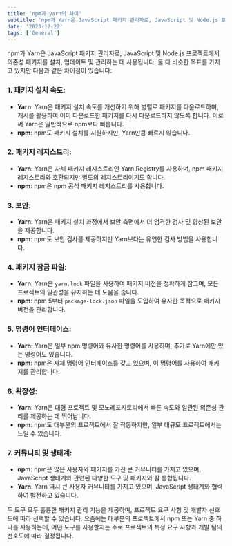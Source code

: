```yaml
---
title: 'npm과 yarn의 차이'
subtitle: 'npm과 Yarn은 JavaScript 패키지 관리자로, JavaScript 및 Node.js 프로젝트에서 의존성 패키지를 설치, 업데이트 및 관리하는 데 사용됩니다. 둘 다 비슷한 목표를 가지고 있지만 다음과 같은 차이점이 있습니다'
date: '2023-12-22'
tags: ['General']
---
```



npm과 Yarn은 JavaScript 패키지 관리자로, JavaScript 및 Node.js 프로젝트에서 의존성 패키지를 설치, 업데이트 및 관리하는 데 사용됩니다. 둘 다 비슷한 목표를 가지고 있지만 다음과 같은 차이점이 있습니다:

### 1. **패키지 설치 속도**:
   - **Yarn**: Yarn은 패키지 설치 속도를 개선하기 위해 병렬로 패키지를 다운로드하며, 캐시를 활용하여 이미 다운로드한 패키지를 다시 다운로드하지 않도록 합니다. 이로써 Yarn은 일반적으로 npm보다 빠릅니다.
   - **npm**: npm도 패키지 설치를 지원하지만, Yarn만큼 빠르지 않습니다.

### 2. **패키지 레지스트리**:
   - **Yarn**: Yarn은 자체 패키지 레지스트리인 Yarn Registry를 사용하며, npm 패키지 레지스트리와 호환되지만 별도의 레지스트리이기도 합니다.
   - **npm**: npm은 npm 공식 패키지 레지스트리를 사용합니다.

### 3. **보안**:
   - **Yarn**: Yarn은 패키지 설치 과정에서 보안 측면에서 더 엄격한 검사 및 향상된 보안을 제공합니다.
   - **npm**: npm도 보안 검사를 제공하지만 Yarn보다는 유연한 검사 방법을 사용합니다.

### 4. **패키지 잠금 파일**:
   - **Yarn**: Yarn은 `yarn.lock` 파일을 사용하여 패키지 버전을 정확하게 잠그며, 모든 프로젝트의 일관성을 유지하는 데 도움을 줍니다.
   - **npm**: npm 5부터 `package-lock.json` 파일을 도입하여 유사한 목적으로 패키지 버전을 관리합니다.

### 5. **명령어 인터페이스**:
   - **Yarn**: Yarn은 일부 npm 명령어와 유사한 명령어를 사용하며, 추가로 Yarn에만 있는 명령어도 있습니다.
   - **npm**: npm은 자체 명령어 인터페이스를 갖고 있으며, 이 명령어를 사용하여 패키지를 관리합니다.

### 6. **확장성**:
   - **Yarn**: Yarn은 대형 프로젝트 및 모노레포지토리에서 빠른 속도와 일관된 의존성 관리를 제공하는 데 뛰어납니다.
   - **npm**: npm도 대부분의 프로젝트에서 잘 작동하지만, 일부 대규모 프로젝트에서는 느릴 수 있습니다.

### 7. **커뮤니티 및 생태계**:
   - **npm**: npm은 많은 사용자와 패키지를 가진 큰 커뮤니티를 가지고 있으며, JavaScript 생태계와 관련된 다양한 도구 및 패키지와 잘 통합됩니다.
   - **Yarn**: Yarn 역시 큰 사용자 커뮤니티를 가지고 있으며, JavaScript 생태계와 협력하여 발전하고 있습니다.

두 도구 모두 훌륭한 패키지 관리 기능을 제공하며, 프로젝트 요구 사항 및 개발자 선호도에 따라 선택할 수 있습니다. 요즘에는 대부분의 프로젝트에서 npm 또는 Yarn 중 하나를 사용하는데, 어떤 도구를 사용할지는 주로 프로젝트의 특정 요구 사항과 개발 팀의 선호도에 따라 결정됩니다.
